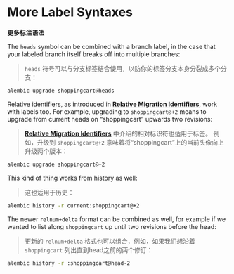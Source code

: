 # More Label Syntaxes

**更多标注语法**

[Relative Migration Identifiers]: ../zh/00_08_relative_migration_identifiers.md

The `heads` symbol can be combined with a branch label, in the case that your labeled branch itself breaks off into multiple branches:

> `heads` 符号可以与分支标签结合使用，以防你的标签分支本身分裂成多个分支：

```bash
alembic upgrade shoppingcart@heads
```

Relative identifiers, as introduced in **[Relative Migration Identifiers]**, work with labels too. For example, upgrading to `shoppingcart@+2` means to upgrade from current heads on “shoppingcart” upwards two revisions:

> **[Relative Migration Identifiers]** 中介绍的相对标识符也适用于标签。 例如，升级到 `shoppingcart@+2` 意味着将“shoppingcart”上的当前头像向上升级两个版本：

```bash
alembic upgrade shoppingcart@+2
```

This kind of thing works from history as well:

> 这也适用于历史：

```bash
alembic history -r current:shoppingcart@+2
```

The newer `relnum+delta` format can be combined as well, for example if we wanted to list along `shoppingcart` up until two revisions before the head:

> 更新的 `relnum+delta` 格式也可以组合，例如，如果我们想沿着 `shoppingcart` 列出直到head之前的两个修订：

```bash
alembic history -r :shoppingcart@head-2
```
